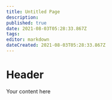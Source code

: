```yaml
---
title: Untitled Page
description: 
published: true
date: 2021-08-03T05:28:33.867Z
tags: 
editor: markdown
dateCreated: 2021-08-03T05:28:33.867Z
---
```


# Header
Your content here